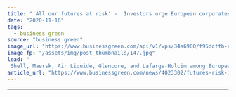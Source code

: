```yaml
---
title: "'All our futures at risk' -  Investors urge European corporates to prepare 'Paris-aligned' accounts"
date: "2020-11-16"
tags: 
  - business green
source: "business green"
image_url: "https://www.businessgreen.com/api/v1/wps/34a6980/f95dcffb-e42f-449c-b539-dfca82ba4371/3/accounting-2-185x114.jpg"
image_fp: "/assets/img/post_thumbnails/147.jpg"
lead: "
 Shell, Maersk, Air Liquide, Glencore, and Lafarge-Holcim among European firms identified as having high exposure to net zero transition risk in major new push from institutional investors  ..."
article_url: "https://www.businessgreen.com/news/4023302/futures-risk-investors-urge-european-corporates-prepare-paris-aligned-accounts"
---
```


---
